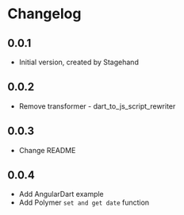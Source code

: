 # Changelog

## 0.0.1

- Initial version, created by Stagehand

## 0.0.2

- Remove transformer - dart_to_js_script_rewriter

## 0.0.3

- Change README

## 0.0.4

- Add AngularDart example
- Add Polymer `set and get date` function
